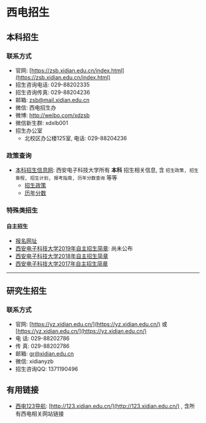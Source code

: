 
# 西电招生

## 本科招生

### 联系方式

- 官网: [https://zsb.xidian.edu.cn/index.html](https://zsb.xidian.edu.cn/index.html)
- 招生咨询电话: 029-88202335 
- 招生咨询传真: 029-88204236
- 邮箱: zsb@mail.xidian.edu.cn
- 微信: 西电招生办
- 微博: http://weibo.com/xdzsb
- 微信新生群: xdxlb001
- 招生办公室
   - 北校区办公楼125室, 电话: 029-88204236

### 政策查询

- [本科招生信息网](https://zsb.xidian.edu.cn/index.html): 西安电子科技大学所有 **本科** 招生相关信息, 含 ``招生政策, 招生章程, 招生计划, 报考指南, 历年分数查询`` 等等
   - [招生政策](https://zsb.xidian.edu.cn/html/zsxx/zszhc/)
   - [历年分数](https://zsb.xidian.edu.cn/html/zsxx/lnfs/)

### 特殊类招生

#### 自主招生

- [报名网址](https://gaokao.chsi.com.cn/zzbm/)
- [西安电子科技大学2019年自主招生简章](): 尚未公布
- [西安电子科技大学2018年自主招生简章](https://zsb.xidian.edu.cn/html/zsxx/zszhc/2018/0321/1000.html)
- [西安电子科技大学2017年自主招生简章](https://zsb.xidian.edu.cn/html/zsxx/zszhc/2017/0317/889.html)


-----------------------------------------------------------

## 研究生招生

### 联系方式


- 官网: [https://yz.xidian.edu.cn/](https://yz.xidian.edu.cn/) 或 [https://yz.xidian.edu.cn/](https://yz.xidian.edu.cn/)
- 电 话: 029-88202786
- 传 真: 029-88202786
- 邮箱: gr@xidian.edu.cn
- 微信: xidianyzb
- 招生咨询QQ: 1371190496



## 有用链接

- [西电123导航](http://123.xidian.edu.cn/): [http://123.xidian.edu.cn/](http://123.xidian.edu.cn/) , 含所有西电相关网站链接


